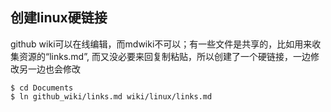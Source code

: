 ## 创建linux硬链接

github wiki可以在线编辑，而mdwiki不可以；有一些文件是共享的，比如用来收集资源的“links.md”, 而又没必要来回复制粘贴，所以创建了一个硬链接，一边修改另一边也会修改

```
$ cd Documents
$ ln github_wiki/links.md wiki/linux/links.md
```
